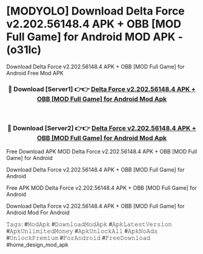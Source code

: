 # [MODYOLO] Download Delta Force v2.202.56148.4 APK + OBB [MOD Full Game] for Android MOD APK - (o31lc)
Download Delta Force v2.202.56148.4 APK + OBB [MOD Full Game] for Android Free Mod APK

<div align="center">
<h3>🔴 Download [Server1] 👉👉 <a href="https://apk-comot.site?title=Delta_Force_v2.202.56148.4_APK_+_OBB_[MOD_Full_Game]_for_Android">Delta Force v2.202.56148.4 APK + OBB [MOD Full Game] for Android Mod Apk</a></h3><br>

<h3>🔴 Download [Server2] 👉👉 <a href="https://apk-comot.site?title=Delta_Force_v2.202.56148.4_APK_+_OBB_[MOD_Full_Game]_for_Android">Delta Force v2.202.56148.4 APK + OBB [MOD Full Game] for Android Mod Apk</a></h3>
</div>


Free Download APK MOD Delta Force v2.202.56148.4 APK + OBB [MOD Full Game] for Android

Download Delta Force v2.202.56148.4 APK + OBB [MOD Full Game] for Android 

Free APK MOD Delta Force v2.202.56148.4 APK + OBB [MOD Full Game] for Android 

Download Delta Force v2.202.56148.4 APK + OBB [MOD Full Game] for Android Mod For Android

𝚃𝚊𝚐𝚜: #𝙼𝚘𝚍𝙰𝚙𝚔 #𝙳𝚘𝚠𝚗𝚕𝚘𝚊𝚍𝙼𝚘𝚍𝙰𝚙𝚔 #𝙰𝚙𝚔𝙻𝚊𝚝𝚎𝚜𝚝𝚅𝚎𝚛𝚜𝚒𝚘𝚗 #𝙰𝚙𝚔𝚄𝚗𝚕𝚒𝚖𝚒𝚝𝚎𝚍𝙼𝚘𝚗𝚎𝚢 #𝙰𝚙𝚔𝚄𝚗𝚕𝚘𝚌𝚔𝙰𝚕𝚕 #𝙰𝚙𝚔𝙽𝚘𝙰𝚍𝚜 #𝚄𝚗𝚕𝚘𝚌𝚔𝙿𝚛𝚎𝚖𝚒𝚞𝚖 #𝙵𝚘𝚛𝙰𝚗𝚍𝚛𝚘𝚒𝚍 #𝙵𝚛𝚎𝚎𝙳𝚘𝚠𝚗𝚕𝚘𝚊𝚍 #home_design_mod_apk